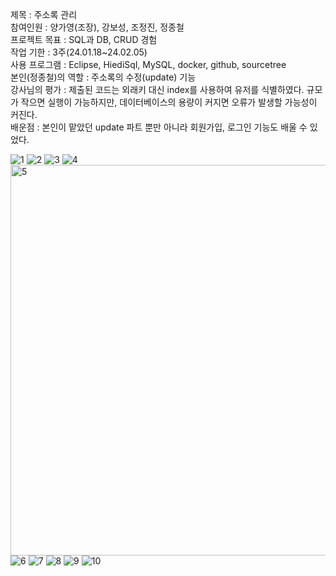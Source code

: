 제목 : 주소록 관리</br>
참여인원 : 양가영(조장), 강보성, 조정진, 정종철</br>
프로젝트 목표 : SQL과 DB, CRUD 경험</br>
작업 기한 : 3주(24.01.18~24.02.05)</br>
사용 프로그램 : Eclipse, HiediSql, MySQL, docker, github, sourcetree</br>
본인(정종철)의 역할 : 주소록의 수정(update) 기능</br>
강사님의 평가 : 제출된 코드는 외래키 대신 index를 사용하여 유저를 식별하였다. 규모가 작으면 실행이 가능하지만, 데이터베이스의 용량이 커지면 오류가 발생할 가능성이 커진다.</br>
배운점 : 본인이 맡았던 update 파트 뿐만 아니라 회원가입, 로그인 기능도 배울 수 있었다.

![1](https://github.com/yayoung92/Green_Mini_group4/assets/136683241/b14c45e0-7524-47a2-9415-c6ce4412a790)
![2](https://github.com/yayoung92/Green_Mini_group4/assets/136683241/56fff924-4f27-45c3-8f3d-5380b87ca917)
![3](https://github.com/yayoung92/Green_Mini_group4/assets/136683241/7cc141f7-e9d8-4074-bcd8-92e1885ece89)
![4](https://github.com/yayoung92/Green_Mini_group4/assets/136683241/70a780f2-6744-4453-adb2-611468527557)
<img width="625" alt="5" src="https://github.com/yayoung92/Green_Mini_group4/assets/136683241/7c4a523a-9e61-41e4-8f11-ccff5c7eac72">
![6](https://github.com/yayoung92/Green_Mini_group4/assets/136683241/0bfc25b6-d5cd-4ddc-81f5-21448234c1cc)
![7](https://github.com/yayoung92/Green_Mini_group4/assets/136683241/b984edda-0925-45da-9633-cb05d0444079)
![8](https://github.com/yayoung92/Green_Mini_group4/assets/136683241/a1760d87-6275-4c8a-b434-7b26ca72f78c)
![9](https://github.com/yayoung92/Green_Mini_group4/assets/136683241/b91c35fd-5020-443e-a5ef-bbe820185fc9)
![10](https://github.com/yayoung92/Green_Mini_group4/assets/136683241/bcadb726-9cfb-4a08-ac61-c22b91b04d89)
